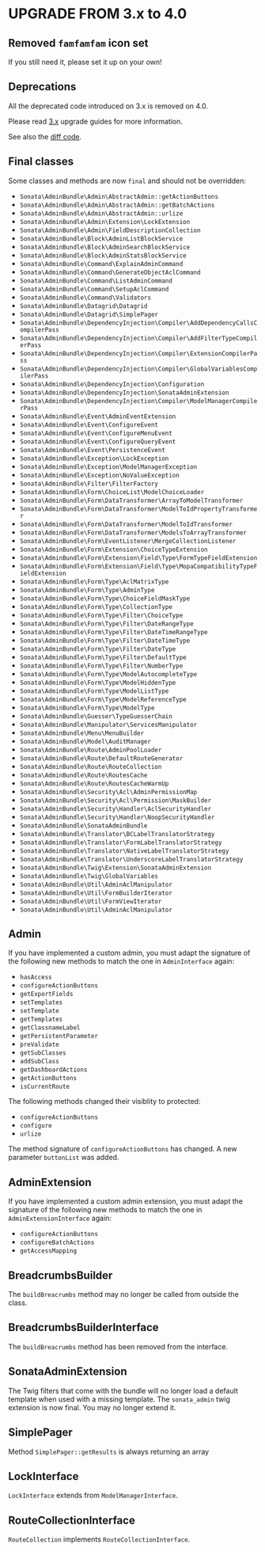 UPGRADE FROM 3.x to 4.0
=======================

## Removed `famfamfam` icon set

If you still need it, please set it up on your own!

## Deprecations

All the deprecated code introduced on 3.x is removed on 4.0.

Please read [3.x](https://github.com/sonata-project/SonataAdminBundle/tree/3.x) upgrade guides for more information.

See also the [diff code](https://github.com/sonata-project/SonataAdminBundle/compare/3.x...4.0.0).

## Final classes

Some classes and methods are now `final` and should not be overridden:

* `Sonata\AdminBundle\Admin\AbstractAdmin::getActionButtons`
* `Sonata\AdminBundle\Admin\AbstractAdmin::getBatchActions`
* `Sonata\AdminBundle\Admin\AbstractAdmin::urlize`
* `Sonata\AdminBundle\Admin\Extension\LockExtension`
* `Sonata\AdminBundle\Admin\FieldDescriptionCollection`
* `Sonata\AdminBundle\Block\AdminListBlockService`
* `Sonata\AdminBundle\Block\AdminSearchBlockService`
* `Sonata\AdminBundle\Block\AdminStatsBlockService`
* `Sonata\AdminBundle\Command\ExplainAdminCommand`
* `Sonata\AdminBundle\Command\GenerateObjectAclCommand`
* `Sonata\AdminBundle\Command\ListAdminCommand`
* `Sonata\AdminBundle\Command\SetupAclCommand`
* `Sonata\AdminBundle\Command\Validators`
* `Sonata\AdminBundle\Datagrid\Datagrid`
* `Sonata\AdminBundle\Datagrid\SimplePager`
* `Sonata\AdminBundle\DependencyInjection\Compiler\AddDependencyCallsCompilerPass`
* `Sonata\AdminBundle\DependencyInjection\Compiler\AddFilterTypeCompilerPass`
* `Sonata\AdminBundle\DependencyInjection\Compiler\ExtensionCompilerPass`
* `Sonata\AdminBundle\DependencyInjection\Compiler\GlobalVariablesCompilerPass`
* `Sonata\AdminBundle\DependencyInjection\Configuration`
* `Sonata\AdminBundle\DependencyInjection\SonataAdminExtension`
* `Sonata\AdminBundle\DependencyInjection\Compiler\ModelManagerCompilerPass`
* `Sonata\AdminBundle\Event\AdminEventExtension`
* `Sonata\AdminBundle\Event\ConfigureEvent`
* `Sonata\AdminBundle\Event\ConfigureMenuEvent`
* `Sonata\AdminBundle\Event\ConfigureQueryEvent`
* `Sonata\AdminBundle\Event\PersistenceEvent`
* `Sonata\AdminBundle\Exception\LockException`
* `Sonata\AdminBundle\Exception\ModelManagerException`
* `Sonata\AdminBundle\Exception\NoValueException`
* `Sonata\AdminBundle\Filter\FilterFactory`
* `Sonata\AdminBundle\Form\ChoiceList\ModelChoiceLoader`
* `Sonata\AdminBundle\Form\DataTransformer\ArrayToModelTransformer`
* `Sonata\AdminBundle\Form\DataTransformer\ModelToIdPropertyTransformer`
* `Sonata\AdminBundle\Form\DataTransformer\ModelToIdTransformer`
* `Sonata\AdminBundle\Form\DataTransformer\ModelsToArrayTransformer`
* `Sonata\AdminBundle\Form\EventListener\MergeCollectionListener`
* `Sonata\AdminBundle\Form\Extension\ChoiceTypeExtension`
* `Sonata\AdminBundle\Form\Extension\Field\Type\FormTypeFieldExtension`
* `Sonata\AdminBundle\Form\Extension\Field\Type\MopaCompatibilityTypeFieldExtension`
* `Sonata\AdminBundle\Form\Type\AclMatrixType`
* `Sonata\AdminBundle\Form\Type\AdminType`
* `Sonata\AdminBundle\Form\Type\ChoiceFieldMaskType`
* `Sonata\AdminBundle\Form\Type\CollectionType`
* `Sonata\AdminBundle\Form\Type\Filter\ChoiceType`
* `Sonata\AdminBundle\Form\Type\Filter\DateRangeType`
* `Sonata\AdminBundle\Form\Type\Filter\DateTimeRangeType`
* `Sonata\AdminBundle\Form\Type\Filter\DateTimeType`
* `Sonata\AdminBundle\Form\Type\Filter\DateType`
* `Sonata\AdminBundle\Form\Type\Filter\DefaultType`
* `Sonata\AdminBundle\Form\Type\Filter\NumberType`
* `Sonata\AdminBundle\Form\Type\ModelAutocompleteType`
* `Sonata\AdminBundle\Form\Type\ModelHiddenType`
* `Sonata\AdminBundle\Form\Type\ModelListType`
* `Sonata\AdminBundle\Form\Type\ModelReferenceType`
* `Sonata\AdminBundle\Form\Type\ModelType`
* `Sonata\AdminBundle\Guesser\TypeGuesserChain`
* `Sonata\AdminBundle\Manipulator\ServicesManipulator`
* `Sonata\AdminBundle\Menu\MenuBuilder`
* `Sonata\AdminBundle\Model\AuditManager`
* `Sonata\AdminBundle\Route\AdminPoolLoader`
* `Sonata\AdminBundle\Route\DefaultRouteGenerator`
* `Sonata\AdminBundle\Route\RouteCollection`
* `Sonata\AdminBundle\Route\RoutesCache`
* `Sonata\AdminBundle\Route\RoutesCacheWarmUp`
* `Sonata\AdminBundle\Security\Acl\AdminPermissionMap`
* `Sonata\AdminBundle\Security\Acl\Permission\MaskBuilder`
* `Sonata\AdminBundle\Security\Handler\AclSecurityHandler`
* `Sonata\AdminBundle\Security\Handler\NoopSecurityHandler`
* `Sonata\AdminBundle\SonataAdminBundle`
* `Sonata\AdminBundle\Translator\BCLabelTranslatorStrategy`
* `Sonata\AdminBundle\Translator\FormLabelTranslatorStrategy`
* `Sonata\AdminBundle\Translator\NativeLabelTranslatorStrategy`
* `Sonata\AdminBundle\Translator\UnderscoreLabelTranslatorStrategy`
* `Sonata\AdminBundle\Twig\Extension\SonataAdminExtension`
* `Sonata\AdminBundle\Twig\GlobalVariables`
* `Sonata\AdminBundle\Util\AdminAclManipulator`
* `Sonata\AdminBundle\Util\FormBuilderIterator`
* `Sonata\AdminBundle\Util\FormViewIterator`
* `Sonata\AdminBundle\Util\AdminAclManipulator`

## Admin
If you have implemented a custom admin, you must adapt the signature of the following new methods to match the one in `AdminInterface` again:
 * `hasAccess`
 * `configureActionButtons`
 * `getExportFields`
 * `setTemplates`
 * `setTemplate`
 * `getTemplates`
 * `getClassnameLabel`
 * `getPersistentParameter`
 * `preValidate`
 * `getSubClasses`
 * `addSubClass`
 * `getDashboardActions`
 * `getActionButtons`
 * `isCurrentRoute`

The following methods changed their visiblity to protected:
 * `configureActionButtons`
 * `configure`
 * `urlize`

The method signature of `configureActionButtons` has changed. A new parameter `buttonList` was added.

## AdminExtension
If you have implemented a custom admin extension, you must adapt the signature of the following new methods to match the one in `AdminExtensionInterface` again:
 * `configureActionButtons`
 * `configureBatchActions`
 * `getAccessMapping`

## BreadcrumbsBuilder
The `buildBreacrumbs` method may no longer be called from outside the class.

## BreadcrumbsBuilderInterface
The `buildBreacrumbs` method has been removed from the interface.

## SonataAdminExtension
The Twig filters that come with the bundle will no longer load a default template when used with a missing template.
The `sonata_admin` twig extension is now final. You may no longer extend it.

## SimplePager
Method `SimplePager::getResults` is always returning an array

## LockInterface
`LockInterface` extends from `ModelManagerInterface`.

## RouteCollectionInterface
`RouteCollection` implements `RouteCollectionInterface`.
